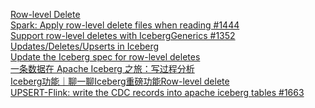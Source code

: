 [Row-level Delete](https://github.com/apache/iceberg/milestone/4)   
[Spark: Apply row-level delete files when reading #1444](https://github.com/apache/iceberg/pull/1444/commits/acea9bd174be0961167a3c5d9a58401b45dfd401)   
[Support row-level deletes with IcebergGenerics #1352](https://github.com/apache/iceberg/pull/1352)   
[Updates/Deletes/Upserts in Iceberg](https://docs.google.com/document/d/1Pk34C3diOfVCRc-sfxfhXZfzvxwum1Odo-6Jj9mwK38/edit#heading=h.m3vvqobdr7s7)   
[Update the Iceberg spec for row-level deletes](https://github.com/apache/iceberg/pull/1499)   
[一条数据在 Apache Iceberg 之旅：写过程分析](https://blog.csdn.net/wypblog/article/details/109685363)   
[Iceberg功能｜聊一聊Iceberg重磅功能Row-level delete](https://wemp.app/posts/60eb346b-f0d3-4d95-8143-ac5603d8b523)   
[UPSERT-Flink: write the CDC records into apache iceberg tables #1663
](https://github.com/apache/iceberg/pull/1663)
